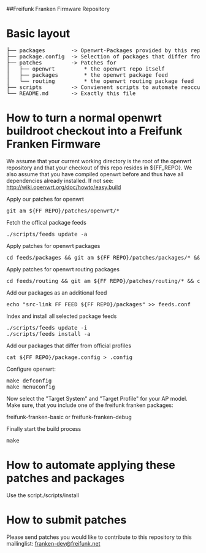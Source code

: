 ##Freifunk Franken Firmware Repository

Basic layout
============

<pre>
├── packages        -> Openwrt-Packages provided by this repository
├── package.config  -> Selection of packages that differ from openwrt profiles
├── patches         -> Patches for
│   ├── openwrt         * the openwrt repo itself
│   ├── packages        * the openwrt package feed
│   └── routing         * the openwrt routing package feed
├── scripts         -> Convienent scripts to automate reoccurring steps
└── README.md       -> Exactly this file
</pre>

How to turn a normal openwrt buildroot checkout into a Freifunk Franken Firmware
================================================================================

We assume that your current working directory is the root of the openwrt repository
and that your checkout of this repo resides in ${FF_REPO}.
We also assume that you have compiled openwrt before and thus have all dependencies
already installed. If not see: http://wiki.openwrt.org/doc/howto/easy.build

Apply our patches for openwrt
<pre>
git am ${FF_REPO}/patches/openwrt/*
</pre>

Fetch the offical package feeds
<pre>
./scripts/feeds update -a
</pre>

Apply patches for openwrt packages
<pre>
cd feeds/packages && git am ${FF_REPO}/patches/packages/* && cd -
</pre>

Apply patches for openwrt routing packages
<pre>
cd feeds/routing && git am ${FF_REPO}/patches/routing/* && cd -
</pre>

Add our packages as an additional feed
<pre>
echo "src-link FF_FEED ${FF_REPO}/packages" >> feeds.conf
</pre>

Index and install all selected package feeds
<pre>
./scripts/feeds update -i
./scripts/feeds install -a
</pre>

Add our packages that differ from official profiles
<pre>
cat ${FF_REPO}/package.config > .config
</pre>

Configure openwrt:
<pre>
make defconfig
make menuconfig
</pre>

Now select the "Target System" and "Target Profile" for your AP model.
Make sure, that you include one of the freifunk franken packages:

freifunk-franken-basic
or
freifunk-franken-debug


Finally start the build process
<pre>
make
</pre>

How to automate applying these patches and packages
===================================================
Use the script./scripts/install

How to submit patches
=====================
Please send patches you would like to contribute to this repository to this mailinglist:
franken-dev@freifunk.net
